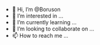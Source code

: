 - 👋 Hi, I’m @Boruson
- 👀 I’m interested in ...
- 🌱 I’m currently learning ...
- 💞️ I’m looking to collaborate on ...
- 📫 How to reach me ...

<!---
Boruson/Boruson is a ✨ special ✨ repository because its `README.md` (this file) appears on your GitHub profile.
You can click the Preview link to take a look at your changes.
--->
